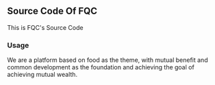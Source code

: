 ## Source Code Of FQC

This is FQC's Source Code

### Usage
We are a platform based on food as the theme, with mutual benefit and common development as the foundation and achieving the goal of achieving mutual wealth.

